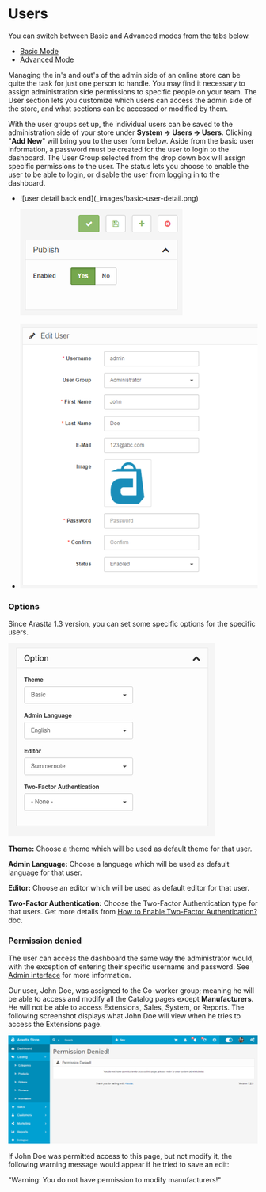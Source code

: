 Users
=====

<div class="uk-alert-info uk-alert">
  <span class="uk-icon-info-circle"></span> You can switch between Basic and Advanced modes from the tabs below.
</div>
<ul class="uk-tab" data-uk-tab="{connect:'#doc-tabs', animation: 'fade'}">
    <li><a href="">Basic Mode</a></li>
    <li><a href="">Advanced Mode</a></li>
</ul>

Managing the in's and out's of the admin side of an online store can be quite the task for just one person to handle. You may find it necessary to assign administration side permissions to specific people on your team. The User section lets you customize which users can access the admin side of the store, and what sections can be accessed or modified by them.

With the user groups set up, the individual users can be saved to the administration side of your store under **System → Users → Users**. Clicking "**Add New**" will bring you to the user form below. Aside from the basic user information, a password must be created for the user to login to the dashboard. The User Group selected from the drop down box will assign specific permissions to the user. The status lets you choose to enable the user to be able to login, or disable the user from logging in to the dashboard.

<ul id="doc-tabs" class="uk-switcher uk-margin">
    <li markdown="1">![user detail back end](_images/basic-user-detail.png)

![user detail back end](_images/basic-user-detail-1.png)</li>
    <li markdown="1">![user detail back end](_images/user-detail.png)</li>
</ul>

### Options

Since Arastta 1.3 version, you can set some specific options for the specific users.

![User Options](_images/user-options.jpg)

**Theme:** Choose a theme which will be used as default theme for that user.

**Admin Language:** Choose a language which will be used as default language for that user.

**Editor:** Choose an editor which will be used as default editor for that user.

**Two-Factor Authentication:** Choose the Two-Factor Authentication type for that users. Get more details from [How to Enable Two-Factor Authentication?](docs/how-to/how-to-enable-two-factor-authentication) doc.

### Permission denied

The user can access the dashboard the same way the administrator would, with the exception of entering their specific username and password. See [Admin interface](docs/user-manual/admin-panel) for more information.

Our user, John Doe, was assigned to the Co-worker group; meaning he will be able to access and modify all the Catalog pages except **Manufacturers**. He will not be able to access Extensions, Sales, System, or Reports. The following screenshot displays what John Doe will view when he tries to access the Extensions page.

![permission denied](_images/user-permission-denied.png)

If John Doe was permitted access to this page, but not modify it, the following warning message would appear if he tried to save an edit:

"Warning: You do not have permission to modify manufacturers!"
